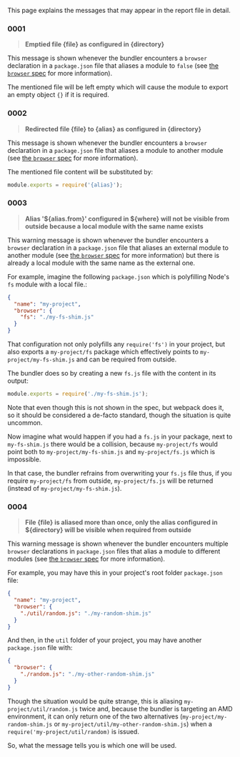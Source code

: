 This page explains the messages that may appear in the report file in detail.

### 0001
> **Emptied file {file} as configured in {directory}**

This message is shown whenever the bundler encounters a `browser` declaration in a `package.json` file that aliases a module to `false` (see [the `browser` spec](https://github.com/defunctzombie/package-browser-field-spec/blob/master/README.md) for more information).

The mentioned file will be left empty which will cause the module to export an empty object `{}` if it is required.

### 0002
> **Redirected file {file} to {alias} as configured in {directory}**

This message is shown whenever the bundler encounters a `browser` declaration in a `package.json` file that aliases a module to another module (see [the `browser` spec](https://github.com/defunctzombie/package-browser-field-spec/blob/master/README.md) for more information).

The mentioned file content will be substituted by:

```javascript
module.exports = require('{alias}');
```

### 0003
> **Alias '${alias.from}' configured in ${where} will not be visible from outside because a local module with the same name exists**

This warning message is shown whenever the bundler encounters a `browser` declaration in a `package.json` file that aliases an external module to another module (see [the `browser` spec](https://github.com/defunctzombie/package-browser-field-spec/blob/master/README.md) for more information) but there is already a local module with the same name as the external one.

For example, imagine the following `package.json` which is polyfilling Node's `fs` module with a local file.:

```json
{
  "name": "my-project",
  "browser": {
    "fs": "./my-fs-shim.js"
  }
}
```

That configuration not only polyfills any `require('fs')` in your project, but also exports a `my-project/fs` package which effectively points to `my-project/my-fs-shim.js` and can be required from outside.

The bundler does so by creating a new `fs.js` file with the content in its output:

```javascript
module.exports = require('./my-fs-shim.js');
```

Note that even though this is not shown in the spec, but webpack does it, so it should be considered a de-facto standard, though the situation is quite uncommon.

Now imagine what would happen if you had a `fs.js` in your package, next to `my-fs-shim.js` there would be a collision, because `my-project/fs` would point both to `my-project/my-fs-shim.js` and `my-project/fs.js` which is impossible. 

In that case, the bundler refrains from overwriting your `fs.js` file thus, if you require `my-project/fs` from outside, `my-project/fs.js` will be returned (instead of `my-project/my-fs-shim.js`).

### 0004
> **File {file} is aliased more than once, only the alias configured in ${directory} will be visible when required from outside**

This warning message is shown whenever the bundler encounters multiple `browser` declarations in `package.json` files that alias a module to different modules (see [the `browser` spec](https://github.com/defunctzombie/package-browser-field-spec/blob/master/README.md) for more information).

For example, you may have this in your project's root folder `package.json` file:

```json
{
  "name": "my-project",
  "browser": {
    "./util/random.js": "./my-random-shim.js"
  }
}
```

And then, in the `util` folder of your project, you may have another `package.json` file with:

```json
{
  "browser": {
    "./random.js": "./my-other-random-shim.js"
  }
}
```

Though the situation would be quite strange, this is aliasing `my-project/util/random.js` twice and, because the bundler is targeting an AMD environment, it can only return one of the two alternatives (`my-project/my-random-shim.js` or `my-project/util/my-other-random-shim.js`) when a `require('my-project/util/random)` is issued.

So, what the message tells you is which one will be used.

